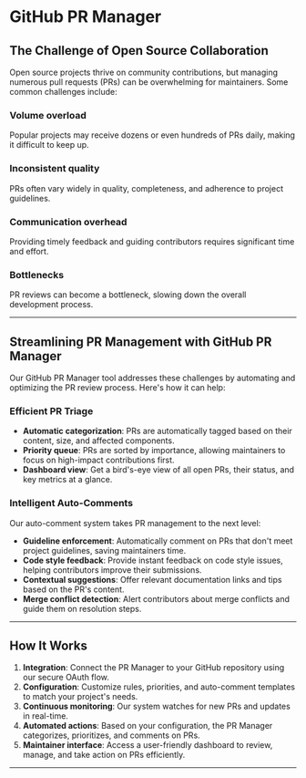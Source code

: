 # GitHub PR Manager

## The Challenge of Open Source Collaboration

Open source projects thrive on community contributions, but managing numerous pull requests (PRs) can be overwhelming for maintainers. Some common challenges include:

### Volume overload
Popular projects may receive dozens or even hundreds of PRs daily, making it difficult to keep up.

### Inconsistent quality
PRs often vary widely in quality, completeness, and adherence to project guidelines.

### Communication overhead
Providing timely feedback and guiding contributors requires significant time and effort.

### Bottlenecks
PR reviews can become a bottleneck, slowing down the overall development process.

---

## Streamlining PR Management with GitHub PR Manager

Our GitHub PR Manager tool addresses these challenges by automating and optimizing the PR review process. Here's how it can help:

### Efficient PR Triage

- **Automatic categorization**: PRs are automatically tagged based on their content, size, and affected components.
- **Priority queue**: PRs are sorted by importance, allowing maintainers to focus on high-impact contributions first.
- **Dashboard view**: Get a bird's-eye view of all open PRs, their status, and key metrics at a glance.

### Intelligent Auto-Comments

Our auto-comment system takes PR management to the next level:

- **Guideline enforcement**: Automatically comment on PRs that don't meet project guidelines, saving maintainers time.
- **Code style feedback**: Provide instant feedback on code style issues, helping contributors improve their submissions.
- **Contextual suggestions**: Offer relevant documentation links and tips based on the PR's content.
- **Merge conflict detection**: Alert contributors about merge conflicts and guide them on resolution steps.

---

## How It Works

1. **Integration**: Connect the PR Manager to your GitHub repository using our secure OAuth flow.
2. **Configuration**: Customize rules, priorities, and auto-comment templates to match your project's needs.
3. **Continuous monitoring**: Our system watches for new PRs and updates in real-time.
4. **Automated actions**: Based on your configuration, the PR Manager categorizes, prioritizes, and comments on PRs.
5. **Maintainer interface**: Access a user-friendly dashboard to review, manage, and take action on PRs efficiently.

---
